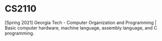 # CS2110
[Spring 2021] Georgia Tech - Computer Organization and Programming | Basic computer hardware, machine language, assembly language, and C programming. 
